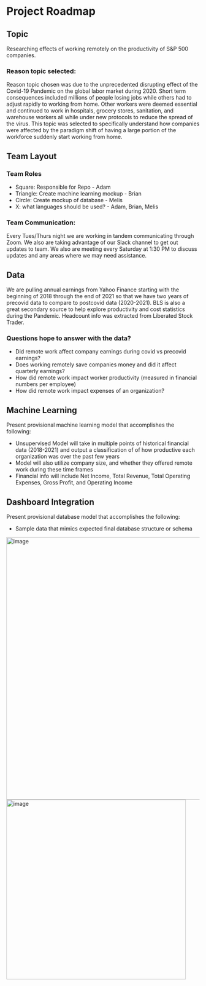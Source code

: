 # Project Roadmap

## Topic
Researching effects of working remotely on the productivity of S&P 500 companies.

### Reason topic selected: 
Reason topic chosen was due to the unprecedented disrupting effect 
of the Covid-19 Pandemic on the global labor market during 2020.
Short term consequences included millions of people losing jobs while others had to adjust rapidly
to working from home. Other workers were deemed essential and continued to work in hospitals,
grocery stores, sanitation, and warehouse workers all while under new protocols to reduce the
spread of the virus. This topic was selected to specifically understand how companies were 
affected by the paradigm shift of having a large portion of the workforce suddenly start 
working from home. 

## Team Layout

### Team Roles
- Square: Responsible for Repo - Adam
- Triangle: Create machine learning mockup - Brian
- Circle: Create mockup of database - Melis
- X: what languages should be used? - Adam, Brian, Melis

### Team Communication: 
Every Tues/Thurs night we are working in tandem communicating through Zoom. We also are taking advantage of our Slack channel to get out
updates to team. We also are meeting every Saturday at 1:30 PM to discuss updates and any areas where we may need assistance.

## Data 

We are pulling annual earnings from Yahoo Finance starting 
with the beginning of 2018 through the end of 2021 so that we have two years
of precovid data to compare to postcovid data (2020-2021). BLS is also a great secondary source
to help explore productivity and cost statistics during the Pandemic. Headcount info was extracted from Liberated Stock Trader.

### Questions hope to answer with the data?
- Did remote work affect company earnings during covid vs precovid earnings?
- Does working remotely save companies money and did it affect quarterly earnings?
- How did remote work impact worker productivity (measured in financial numbers per employee)
- How did remote work impact expenses of an organization?


## Machine Learning
Present provisional machine learning model that accomplishes the following:
- Unsupervised Model will take in multiple points of historical financial data (2018-2021) and output a classification of of how productive each organization was over the past few years
- Model will also utilize company size, and whether they offered remote work during these time frames
- Financial info will include Net Income, Total Revenue, Total Operating Expenses, Gross Profit, and Operating Income

## Dashboard Integration
Present provisional database model that accomplishes the following:
- Sample data that mimics expected final database structure or schema


<img width="683" alt="image" src="https://user-images.githubusercontent.com/102189324/187052038-4a703f00-a8a0-4145-b742-1e892a9dd45d.png">
<img width="468" alt="image" src="https://user-images.githubusercontent.com/102189324/187052059-20b7c1af-d4f0-44f9-976f-3f42306ae83a.png">


